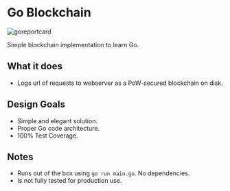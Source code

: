 # Go Blockchain
![goreportcard](https://goreportcard.com/badge/github.com/hatmer/go_blockchain)

Simple blockchain implementation to learn Go. 

## What it does
* Logs url of requests to webserver as a PoW-secured blockchain on disk.

## Design Goals
* Simple and elegant solution.
* Proper Go code architecture.
* 100% Test Coverage.

## Notes
* Runs out of the box using `go run main.go`. No dependencies.
* Is not fully tested for production use.

